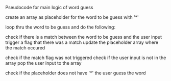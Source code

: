 Pseudocode for main logic of word guess

create an array as placeholder for the word to be guess with '*'

loop thru the word to be guess and do the following:

  check if there is a match between the word to be guess and the user input
    trigger a flag that there was a match
    update the placeholder array where the match occured

  check if the match flag was not triggered
    check if the user input is not in the array
      pop the user input to the array

  check if the placeholder does not have '*' 
    the user guess the word

